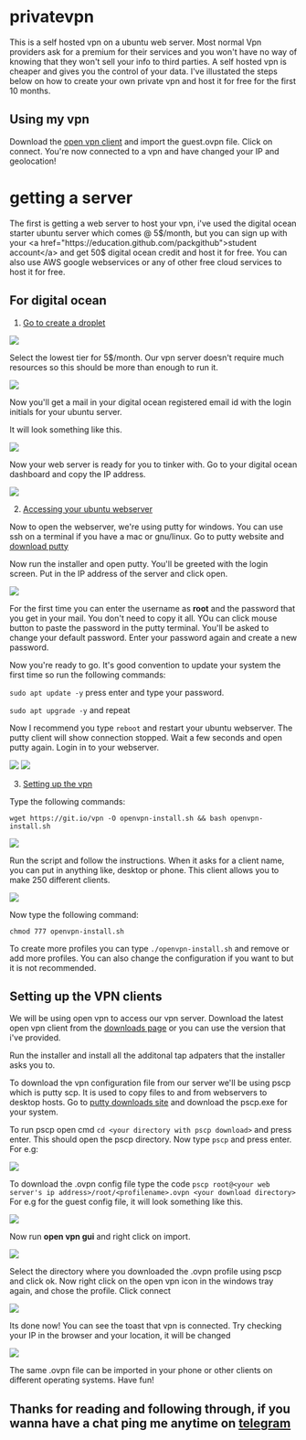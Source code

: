 # privatevpn
This is a self hosted vpn on a ubuntu web server. Most normal Vpn providers ask for a premium for their services and you won't have no way of knowing that they won't sell your info to third parties. A self hosted vpn is cheaper and gives you the control of your data. I've illustated the steps below on how to create your own private vpn and host it for free for the first 10 months.

## Using my vpn

Download the <a href="https://openvpn.net/community-downloads/">open vpn client</a> and import the guest.ovpn file.
Click on connect. You're now connected to a vpn and have changed your IP and geolocation!



# getting  a server
The first is getting a  web server to host your vpn, i've used the digital ocean starter ubuntu server which comes @ 5$/month, but you can sign up with your <a href="https://education.github.com/packgithub">student account</a> and get 50$ digital ocean credit and host it for free.
You can also use AWS google webservices or any of other free cloud services to host it for free.

## For digital ocean

1. <u>Go to create a droplet</u>
<img src="https://github.com/skylanskylion/privatevpn/blob/master/Private%20vpn/Images/img1.png">

  Select the lowest tier for 5$/month. Our vpn server doesn't require much resources so this should be more than enough to run it.

<img src="https://github.com/skylanskylion/privatevpn/blob/master/Private%20vpn/Images/img2.png">

  Now you'll get a mail in your digital ocean registered email id with the login initials for your ubuntu server.

  It will look something like this.

<img src="https://github.com/skylanskylion/privatevpn/blob/master/Private%20vpn/Images/img3.png">

  Now your web server is ready for you to tinker with.
  Go to your digital ocean dashboard and copy the IP address.

<img src="https://github.com/skylanskylion/privatevpn/blob/master/Private%20vpn/Images/img4.png">

2. <u>Accessing your ubuntu webserver</u>

  Now to open the webserver, we're using putty for windows. You can use ssh on a terminal if you have a mac or gnu/linux. Go to putty     website and <a href="https://www.chiark.greenend.org.uk/~sgtatham/putty/latest.html">download putty</a>
  
  Now run the installer and open putty. You'll be greeted with the login screen. Put in the IP address of the server and click open.

<img src="https://github.com/skylanskylion/privatevpn/blob/master/Private%20vpn/Images/img5.png">

  For the first time you can enter the username as <b>root</b> and the password that you get in your mail. You don't need to copy it      all. 
  YOu can click mouse button to paste the password in the putty terminal. You'll be asked to change your default password. Enter your
  password again and create a new password.
  
  Now you're ready to go. It's good convention to update your system the first time so run the following commands:
  
  `sudo apt update -y` press enter and type your password.
  
  `sudo apt upgrade -y` and repeat
  
  Now I recommend you type `reboot` and restart your ubuntu webserver. The putty client will show connection stopped. Wait a few seconds
  and open putty again. Login in to your webserver.
  
  <img src="https://github.com/skylanskylion/privatevpn/blob/master/Private%20vpn/Images/img6.png">
  <img src="https://github.com/skylanskylion/privatevpn/blob/master/Private%20vpn/Images/img7.png">
  
3. <u>Setting up the vpn</u>

  Type the following commands:
  
  `wget https://git.io/vpn -O openvpn-install.sh && bash openvpn-install.sh`
  
  <img src="https://github.com/skylanskylion/privatevpn/blob/master/Private%20vpn/Images/img8.png">
  
  Run the script and follow the instructions. When it asks for a client name, you can put in anything like, desktop or phone. This 
  client allows you to make 250 different clients.
  
   <img src="https://github.com/skylanskylion/privatevpn/blob/master/Private%20vpn/Images/img9.png">
   
  Now type the following command:
  
  `chmod 777 openvpn-install.sh`
  
  To create more profiles you can type `./openvpn-install.sh` and remove or add more profiles. You can also change the configuration
  if you want to but it is not recommended.
  
## Setting up the VPN clients

We will be using open vpn to access our vpn server. Download the latest open vpn client from the
<a href="https://openvpn.net/community-downloads/"> downloads page</a> or you can use
the version that i've provided.

Run the installer and install all the additonal tap adpaters that the installer asks you to.

To download the vpn configuration file from our server we'll be using pscp which is putty scp. It is used to copy files to and from webservers to desktop hosts. Go to <a href="https://www.chiark.greenend.org.uk/~sgtatham/putty/latest.html">putty downloads site</a> and download the pscp.exe for your system. 

To run pscp open cmd `cd <your directory with pscp download>` and press enter. This should open the pscp directory. Now type `pscp`
and press enter. For e.g:

<img src="https://github.com/skylanskylion/privatevpn/blob/master/Private%20vpn/Images/img13.png">

To download the .ovpn config file type the code `pscp root@<your web server's ip address>/root/<profilename>.ovpn <your download
directory>` For e.g for the guest config file, it will look something like this.

<img src="https://github.com/skylanskylion/privatevpn/blob/master/Private%20vpn/Images/img14.png">

Now run <b>open vpn gui</b> and right click on import.

<img src="https://github.com/skylanskylion/privatevpn/blob/master/Private%20vpn/Images/img10.png">

Select the directory where you downloaded the .ovpn profile using pscp and click ok. Now right click on the open vpn icon in the windows tray again, and chose the profile. Click connect

<img src="https://github.com/skylanskylion/privatevpn/blob/master/Private%20vpn/Images/img11.png">

Its done now! You can see the toast that vpn is connected. Try checking your IP in the browser and your location, it will be changed

<img src="https://github.com/skylanskylion/privatevpn/blob/master/Private%20vpn/Images/img12.png">

The same .ovpn file can be imported in your phone or other clients on different operating systems. Have fun!

## Thanks for reading and following through, if you wanna have a chat ping me anytime on <a href="t.me/skylanskylion">telegram</a>


  
  
